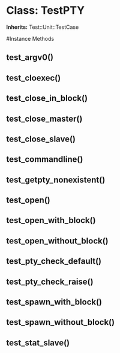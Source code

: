 # Class: TestPTY
**Inherits:** Test::Unit::TestCase
    




#Instance Methods
## test_argv0() [](#method-i-test_argv0)

## test_cloexec() [](#method-i-test_cloexec)

## test_close_in_block() [](#method-i-test_close_in_block)

## test_close_master() [](#method-i-test_close_master)

## test_close_slave() [](#method-i-test_close_slave)

## test_commandline() [](#method-i-test_commandline)

## test_getpty_nonexistent() [](#method-i-test_getpty_nonexistent)

## test_open() [](#method-i-test_open)

## test_open_with_block() [](#method-i-test_open_with_block)

## test_open_without_block() [](#method-i-test_open_without_block)

## test_pty_check_default() [](#method-i-test_pty_check_default)

## test_pty_check_raise() [](#method-i-test_pty_check_raise)

## test_spawn_with_block() [](#method-i-test_spawn_with_block)

## test_spawn_without_block() [](#method-i-test_spawn_without_block)

## test_stat_slave() [](#method-i-test_stat_slave)

